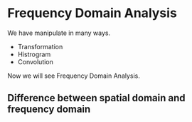 # Frequency Domain Analysis

We have manipulate in many ways. 
- Transformation
- Histrogram
- Convolution

Now we will see Frequency Domain Analysis.

## Difference between spatial domain and frequency domain


